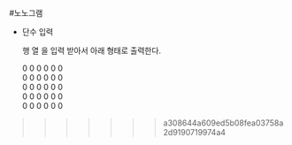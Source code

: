 
#노노그램

- 단수 입력 

   행 열 을 입력 받아서 아래 형태로 출력한다. 

  0 0 0 0 0 0 <br>
  0 0 0 0 0 0 <br>
  0 0 0 0 0 0 <br>
  0 0 0 0 0 0 <br>
  0 0 0 0 0 0 <br>
>>>>>>> a308644a609ed5b08fea03758a2d9190719974a4

